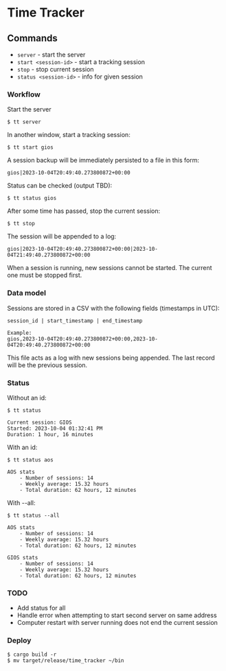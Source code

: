 # Time Tracker

## Commands
* `server` - start the server
* `start <session-id>` - start a tracking session
* `stop` - stop current session
* `status <session-id>` - info for given session

### Workflow
Start the server
```
$ tt server
```
In another window, start a tracking session:
```
$ tt start gios
```
A session backup will be immediately persisted to a file in this form:
```
gios|2023-10-04T20:49:40.273800872+00:00
```
Status can be checked (output TBD):
```
$ tt status gios
```
After some time has passed, stop the current session:
```
$ tt stop
```
The session will be appended to a log:
```
gios|2023-10-04T20:49:40.273800872+00:00|2023-10-04T21:49:40.273800872+00:00
```
When a session is running, new sessions cannot be started. The current one must be stopped first.

### Data model
Sessions are stored in a CSV with the following fields (timestamps in UTC):
```
session_id | start_timestamp | end_timestamp

Example:
gios,2023-10-04T20:49:40.273800872+00:00,2023-10-04T20:49:40.273800872+00:00
```
This file acts as a log with new sessions being appended. The last record will be the previous session.

### Status
Without an id:
```
$ tt status

Current session: GIOS
Started: 2023-10-04 01:32:41 PM
Duration: 1 hour, 16 minutes
```

With an id:
```
$ tt status aos

AOS stats
    - Number of sessions: 14
    - Weekly average: 15.32 hours
    - Total duration: 62 hours, 12 minutes
```

With --all:
```
$ tt status --all

AOS stats
    - Number of sessions: 14
    - Weekly average: 15.32 hours
    - Total duration: 62 hours, 12 minutes

GIOS stats
    - Number of sessions: 14
    - Weekly average: 15.32 hours
    - Total duration: 62 hours, 12 minutes
```

### TODO
- Add status for all
- Handle error when attempting to start second server on same address
- Computer restart with server running does not end the current session

### Deploy
```
$ cargo build -r
$ mv target/release/time_tracker ~/bin
```
